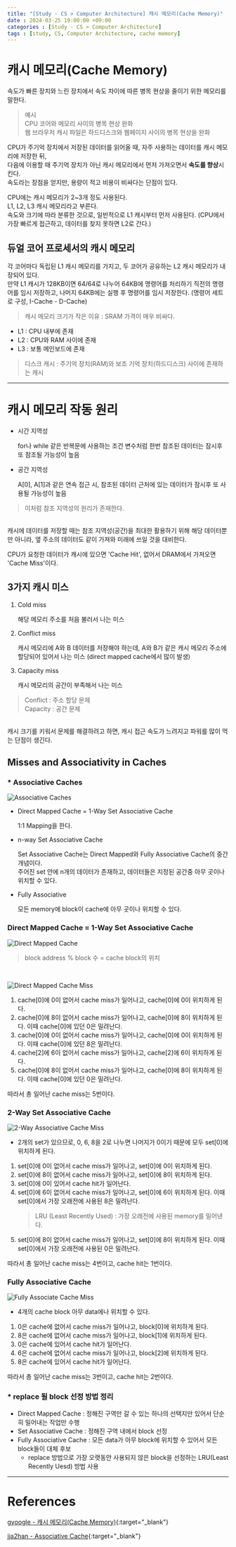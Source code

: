 ```yaml
---
title: "[Study - CS > Computer Architecture] 캐시 메모리(Cache Memory)"
date : 2024-03-25 19:00:00 +09:00
categories : [Study - CS > Computer Architecture]
tags : [study, CS, Computer Architecture, cache memory]
---
```


# 캐시 메모리(Cache Memory)
속도가 빠른 장치와 느린 장치에서 속도 차이에 따른 병목 현상을 줄이기 위한 메모리를 말한다.
> 예시   
> CPU 코어와 메모리 사이의 병목 현상 완화   
> 웹 브라우저 캐시 파일은 하드디스크와 웹페이지 사이의 병목 현상을 완화

CPU가 주기억 장치에서 저장된 데이터를 읽어올 때, 자주 사용하는 데이터를 캐시 메모리에 저장한 뒤,    
다음에 이용할 때 주기억 장치가 아닌 캐시 메모리에서 먼저 가져오면서 **속도를 향상**시킨다.   
속도라는 장점을 얻지만, 용량이 적고 비용이 비싸다는 단점이 있다.   
   
CPU에는 캐시 메모리가 2~3개 정도 사용된다.   
L1, L2, L3 캐시 메모리라고 부른다.   
속도와 크기에 따라 분류한 것으로, 일반적으로 L1 캐시부터 먼저 사용된다. (CPU에서 가장 빠르게 접근하고, 데이터를 찾지 못하면 L2로 간다.)

## 듀얼 코어 프로세서의 캐시 메모리
각 코어마다 독립된 L1 캐시 메모리를 가지고, 두 코어가 공유하는 L2 캐시 메모리가 내장되어 있다.   
만약 L1 캐시가 128KB이면 64/64로 나누어 64KB에 명령어를 처리하기 직전의 명령어를 임시 저장하고, 나머지 64KB에는 실행 후 명령어를 임시 저장한다. (명령어 세트로 구성, I-Cache - D-Cache)   
> 캐시 메모리 크기가 작은 이유 : SRAM 가격이 매우 비싸다.

* L1 : CPU 내부에 존재
* L2 : CPU와 RAM 사이에 존재
* L3 : 보통 메인보드에 존재
> 디스크 캐시 : 주기억 장치(RAM)와 보조 기억 장치(하드디스크) 사이에 존재하는 캐시

---

# 캐시 메모리 작동 원리
* 시간 지역성 

  for나 while 같은 반복문에 사용하는 조건 변수처럼 한번 참조된 데이터는 잠시후 또 참조될 가능성이 높음
* 공간 지역성

  A[0], A[1]과 같은 연속 접근 시, 참조된 데이터 근처에 있는 데이터가 잠시후 또 사용될 가능성이 높음

> 이처럼 참조 지역성의 원리가 존재한다.

<br>
캐시에 데이터를 저장할 때는 참조 지역성(공간)을 최대한 활용하기 위해 해당 데이터뿐만 아니라,
옆 주소의 데이터도 같이 가져와 미래에 쓰일 것을 대비한다.   
   
CPU가 요청한 데이터가 캐시에 있으면 'Cache Hit', 없어서 DRAM에서 가져오면 'Cache Miss'이다.

## 3가지 캐시 미스
1. Cold miss 

    해당 메모리 주소를 처음 불러서 나는 미스
2. Conflict miss

    캐시 메모리에 A와 B 데이터를 저장해야 하는데, 
    A와 B가 같은 캐시 메모리 주소에 할당되어 있어서 나는 미스
    (direct mapped cache에서 많이 발생)
3. Capacity miss

    캐시 메모리의 공간이 부족해서 나는 미스
    
> Conflict : 주소 할당 문제   
> Capacity : 공간 문제

<br>
캐시 크기를 키워서 문제를 해결하려고 하면, 캐시 접근 속도가 느려지고 파워를 많이 먹는 단점이 생긴다.

## Misses and Associativity in Caches
### * Associative Caches
![Associative Caches](https://drive.google.com/thumbnail?id=1FT0gDNOvozLgrmN10v-5dIar29MR8DHb&sz=w700)
* Direct Mapped Cache = 1-Way Set Associative Cache 

  1:1 Mapping을 한다.

* n-way Set Associative Cache

  Set Associative Cache는 Direct Mapped와 Fully Associative Cache의 중간 개념이다.   
  주어진 set 안에 n개의 데이터가 존재하고, 데이터들은 지정된 공간중 아무 곳이나 위치할 수 있다.

* Fully Associative

  모든 memory에 block이 cache에 아무 곳이나 위치할 수 있다.

### Direct Mapped Cache = 1-Way Set Associative Cache
![Direct Mapped Cache](https://drive.google.com/thumbnail?id=1z5ELsK2LY9i2L3D3K99iZyTD6I20nrA7&sz=w400)   
> block address % block 수 = cache block의 위치

<br>

![Direct Mapped Cache Miss](https://drive.google.com/thumbnail?id=1TvLuT0KGZRKwrlXLeJJyorFyxqDWhsfh&sz=w600)
1. cache[0]에 0이 없어서 cache miss가 일어나고, cache[0]에 0이 위치하게 된다.
2. cache[0]에 8이 없어서 cache miss가 일어나고, cache[0]에 8이 위치하게 된다. 이때 cache[0]에 있던 0은 밀려난다.
3. cache[0]에 0이 없어서 cache miss가 일어나고, cache[0]에 0이 위치하게 된다. 이때 cache[0]에 있던 8은 밀려난다.
4. cache[2]에 6이 없어서 cache miss가 일어나고, cache[2]에 6이 위치하게 된다.
5. cache[0]에 8이 없어서 cache miss가 일어나고, cache[0]에 8이 위치하게 된다. 이때 cache[0]에 있던 0은 밀려난다.

따라서 총 일어난 cache miss는 5번이다.

### 2-Way Set Associative Cache
![2-Way Associative Cache Miss](https://drive.google.com/thumbnail?id=1fW6-QVbyM5TpKquz_GZ12ISNlB5R5EpP&sz=w600)
* 2개의 set가 있으므로, 0, 6, 8을 2로 나누면 나머지가 0이기 때문에 모두 set[0]에 위치하게 된다.

1. set[0]에 0이 없어서 cache miss가 일어나고, set[0]에 0이 위치하게 된다.
2. set[0]에 8이 없어서 cache miss가 일어나고, set[0]에 8이 위치하게 된다.
3. set[0]에 0이 있어서 cache hit가 일어난다.
4. set[0]에 6이 없어서 cache miss가 일어나고, set[0]에 6이 위치하게 된다. 이때 set[0]에서 가장 오래전에 사용된 8은 밀려난다.
   > LRU (Least Recently Used) : 가장 오래전에 사용된 memory를 밀어낸다.
5. set[0]에 8이 없어서 cache miss가 일어나고, set[0]에 8이 위치하게 된다. 이때 set[0]에서 가장 오래전에 사용된 0은 밀려난다.

따라서 총 일어난 cache miss는 4번이고, cache hit는 1번이다.

### Fully Associative Cache
![Fully Associate Cache Miss](https://drive.google.com/thumbnail?id=1S0MVkc1LT439ahM1HOralmmETjs8c502&sz=w600)
* 4개의 cache block 아무 data에나 위치할 수 있다.

1. 0은 cache에 없어서 cache miss가 일어나고, block[0]에 위치하게 된다.
2. 8은 cache에 없어서 cache miss가 일어나고, block[1]에 위치하게 된다.
3. 0은 cache에 있어서 cache hit가 일어난다.
4. 6은 cache에 없어서 cache miss가 일어나고, block[2]에 위치하게 된다.
5. 8은 cache에 있어서 cache hit가 일어난다.

따라서 총 일어난 cache miss는 3번이고, cache hit는 2번이다.

### * replace 될 block 선정 방법 정리  
* Direct Mapped Cache : 정해진 구역만 갈 수 있는 하나의 선택지만 있어서 단순히 밀어내는 작업만 수행
* Set Associative Cache : 정해진 구역 내에서 block 선정
* Fully Associative Cache : 모든 data가 아무 block에 위치할 수 있어서 모든 block들이 대체 후보
  * replace 방법으로 가장 오랫동안 사용되지 않은 block을 선정하는 LRU(Least Recently Uesd) 방법 사용

---

# References
[gyoogle - 캐시 메모리(Cache Memory)](https://gyoogle.dev/blog/computer-science/computer-architecture/%EC%BA%90%EC%8B%9C%20%EB%A9%94%EB%AA%A8%EB%A6%AC.html){:target="_blank"}

[jja2han - Associative Cache](https://jja2han.tistory.com/226#%F0%9F%93%97direct-mapped%20cache-1){:target="_blank"}
